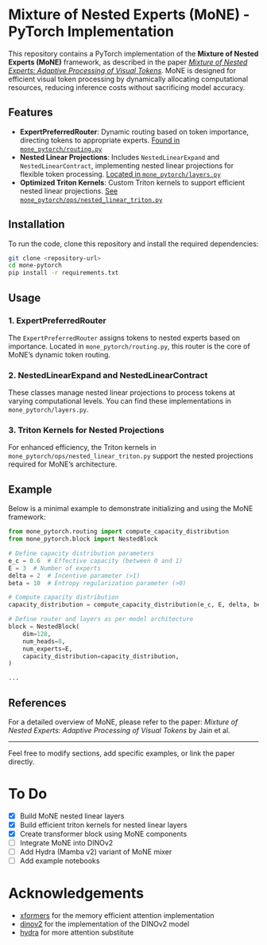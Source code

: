 # Mixture of Nested Experts (MoNE) - PyTorch Implementation

This repository contains a PyTorch implementation of the **Mixture of Nested Experts (MoNE)** framework, as described in the paper _[Mixture of Nested Experts: Adaptive Processing of Visual Tokens](https://arxiv.org/abs/2407.19985)_. MoNE is designed for efficient visual token processing by dynamically allocating computational resources, reducing inference costs without sacrificing model accuracy.

## Features

- **ExpertPreferredRouter**: Dynamic routing based on token importance, directing tokens to appropriate experts. [Found in `mone_pytorch/routing.py`](mone_pytorch/routing.py)
- **Nested Linear Projections**: Includes `NestedLinearExpand` and `NestedLinearContract`, implementing nested linear projections for flexible token processing. [Located in `mone_pytorch/layers.py`](mone_pytorch/layers.py)
- **Optimized Triton Kernels**: Custom Triton kernels to support efficient nested linear projections. [See `mone_pytorch/ops/nested_linear_triton.py`](mone_pytorch/ops/nested_linear_triton.py)

## Installation

To run the code, clone this repository and install the required dependencies:

```bash
git clone <repository-url>
cd mone-pytorch
pip install -r requirements.txt
```

## Usage

### 1. ExpertPreferredRouter

The `ExpertPreferredRouter` assigns tokens to nested experts based on importance. Located in `mone_pytorch/routing.py`, this router is the core of MoNE’s dynamic token routing.

### 2. NestedLinearExpand and NestedLinearContract

These classes manage nested linear projections to process tokens at varying computational levels. You can find these implementations in `mone_pytorch/layers.py`.

### 3. Triton Kernels for Nested Projections

For enhanced efficiency, the Triton kernels in `mone_pytorch/ops/nested_linear_triton.py` support the nested projections required for MoNE’s architecture.

## Example

Below is a minimal example to demonstrate initializing and using the MoNE framework:

```python
from mone_pytorch.routing import compute_capacity_distribution
from mone_pytorch.block import NestedBlock

# Define capacity distribution parameters
e_c = 0.6  # Effective capacity (between 0 and 1)
E = 3  # Number of experts
delta = 2  # Incentive parameter (>1)
beta = 10  # Entropy regularization parameter (>0)

# Compute capacity distribution
capacity_distribution = compute_capacity_distribution(e_c, E, delta, beta)

# Define router and layers as per model architecture
block = NestedBlock(
    dim=128,
    num_heads=8,
    num_experts=E,
    capacity_distribution=capacity_distribution,
)

...
```

## References

For a detailed overview of MoNE, please refer to the paper: _Mixture of Nested Experts: Adaptive Processing of Visual Tokens_ by Jain et al.

---

Feel free to modify sections, add specific examples, or link the paper directly.

# To Do
- [x] Build MoNE nested linear layers
- [x] Build efficient triton kernels for nested linear layers
- [x] Create transformer block using MoNE components
- [ ] Integrate MoNE into DINOv2
- [ ] Add Hydra (Mamba v2) variant of MoNE mixer
- [ ] Add example notebooks

# Acknowledgements

- [xformers](https://github.com/facebookresearch/xformers) for the memory efficient attention implementation
- [dinov2](https://github.com/facebookresearch/dinov2) for the implementation of the DINOv2 model
- [hydra](https://github.com/goombalab/hydra) for more attention substitute

